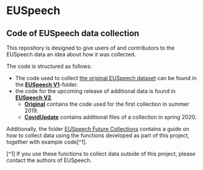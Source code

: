 # EUSpeech
## Code of EUSpeech data collection

This repository is designed to give users of and contributors to the EUSpeech data an idea about how it was collected.

The code is structured as follows:
- The code used to collect [the original EUSpeech dataset](https://dataverse.harvard.edu/dataset.xhtml?persistentId=doi:10.7910/DVN/XPCVEI) can be found in the [**EUSpeech V1**](https://github.com/nicolaiberk/EUSpeech/tree/master/EUSpeech%20V1)-folder.
- the code for the upcoming release of additional data is found in [**EUSpeech V2**](https://github.com/nicolaiberk/EUSpeech/tree/master/EUSpeech%20V2).
  - [**Original**](https://github.com/nicolaiberk/EUSpeech/tree/master/EUSpeech%20V2/Original) contains the code used for the first collection in summer 2019.
  - [**CovidUpdate**](https://github.com/nicolaiberk/EUSpeech/tree/master/EUSpeech%20V2/CovidUpdate) contains additional files of a collection in spring 2020.
  
Additionally, the folder [EUSpeech Future Collections](https://github.com/nicolaiberk/EUSpeech/tree/master/EUSpeech%20Future%20Collections) contains a guide on how to collect data using the functions developed as part of this project, together with example code[^1].

[^1] If you use these functions to collect data outside of this project, please contact the authors of EUSpeech.